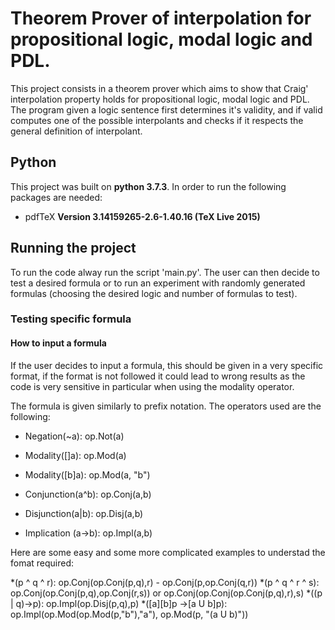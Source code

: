 # Theorem Prover of interpolation for propositional logic, modal logic and PDL.

This project consists in a theorem prover which aims to show that Craig' interpolation property holds for propositional logic, modal logic and PDL. The program given a logic sentence first determines it's validity, and if valid computes one of the possible interpolants and checks if it respects the general definition of interpolant.


## Python

This project was built on **python 3.7.3**. In order to run the following packages are needed:

* pdfTeX **Version 3.14159265-2.6-1.40.16 (TeX Live 2015)**

## Running the project

To run the code alway run the script 'main.py'. The user can then decide to test a desired formula or to run an experiment with randomly generated formulas (choosing the desired logic and number of formulas to test).

### Testing specific formula

#### How to input a formula

If the user decides to input a formula, this should be given in a very specific format, if the format is not followed it could lead to wrong results as the code is very sensitive in particular when using the modality operator.

The formula is given similarly to prefix notation. The operators used are the following:

* Negation(~a): op.Not(a)
* Modality([]a): op.Mod(a)
* Modality([b]a): op.Mod(a, "b")

* Conjunction(a^b): op.Conj(a,b)
* Disjunction(a|b): op.Disj(a,b)
* Implication (a->b): op.Impl(a,b)

Here are some easy and some more complicated examples to understad the fomat required:

*(p ^ q ^ r): op.Conj(op.Conj(p,q),r) - op.Conj(p,op.Conj(q,r))
*(p ^ q ^ r ^ s): op.Conj(op.Conj(p,q),op.Conj(r,s)) or op.Conj(op.Conj(op.Conj(p,q),r),s)
*((p | q)->p): op.Impl(op.Disj(p,q),p)
*([a][b]p ->[a U b]p): op.Impl(op.Mod(op.Mod(p,"b"),"a"), op.Mod(p, "(a U b)"))



